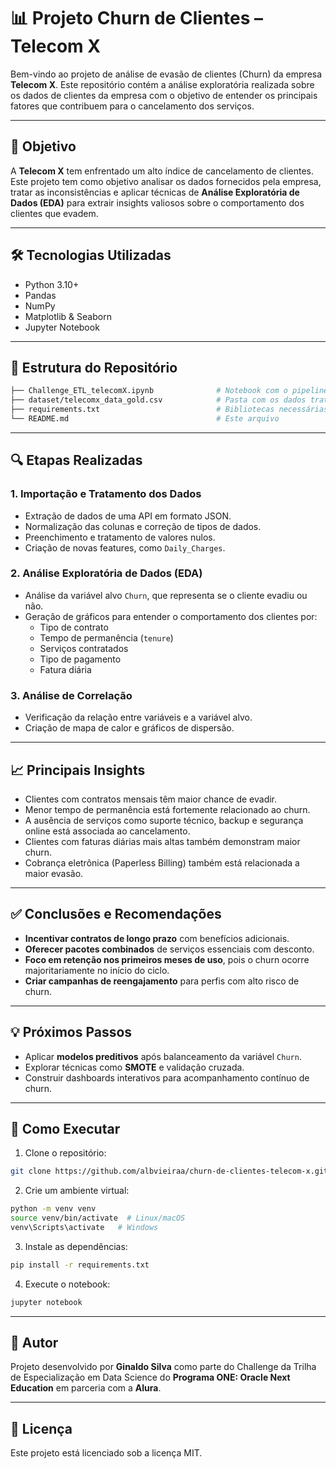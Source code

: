 # 📊 Projeto Churn de Clientes – Telecom X

Bem-vindo ao projeto de análise de evasão de clientes (Churn) da empresa **Telecom X**. Este repositório contém a análise exploratória realizada sobre os dados de clientes da empresa com o objetivo de entender os principais fatores que contribuem para o cancelamento dos serviços.

---

## 📌 Objetivo

A **Telecom X** tem enfrentado um alto índice de cancelamento de clientes. Este projeto tem como objetivo analisar os dados fornecidos pela empresa, tratar as inconsistências e aplicar técnicas de **Análise Exploratória de Dados (EDA)** para extrair insights valiosos sobre o comportamento dos clientes que evadem. 

---

## 🛠️ Tecnologias Utilizadas

- Python 3.10+
- Pandas
- NumPy
- Matplotlib & Seaborn
- Jupyter Notebook

---

## 📂 Estrutura do Repositório

```bash
├── Challenge_ETL_telecomX.ipynb              # Notebook com o pipeline de ETL e análise exploratória
├── dataset/telecomx_data_gold.csv            # Pasta com os dados tratados 
├── requirements.txt                          # Bibliotecas necessárias para rodar o projeto
└── README.md                                 # Este arquivo
```

---

## 🔍 Etapas Realizadas

### 1. **Importação e Tratamento dos Dados**
- Extração de dados de uma API em formato JSON.
- Normalização das colunas e correção de tipos de dados.
- Preenchimento e tratamento de valores nulos.
- Criação de novas features, como `Daily_Charges`.

### 2. **Análise Exploratória de Dados (EDA)**
- Análise da variável alvo `Churn`, que representa se o cliente evadiu ou não.
- Geração de gráficos para entender o comportamento dos clientes por:
  - Tipo de contrato
  - Tempo de permanência (`tenure`)
  - Serviços contratados
  - Tipo de pagamento
  - Fatura diária

### 3. **Análise de Correlação**
- Verificação da relação entre variáveis e a variável alvo.
- Criação de mapa de calor e gráficos de dispersão.

---

## 📈 Principais Insights

- Clientes com contratos mensais têm maior chance de evadir.
- Menor tempo de permanência está fortemente relacionado ao churn.
- A ausência de serviços como suporte técnico, backup e segurança online está associada ao cancelamento.
- Clientes com faturas diárias mais altas também demonstram maior churn.
- Cobrança eletrônica (Paperless Billing) também está relacionada a maior evasão.

---

## ✅ Conclusões e Recomendações

- **Incentivar contratos de longo prazo** com benefícios adicionais.
- **Oferecer pacotes combinados** de serviços essenciais com desconto.
- **Foco em retenção nos primeiros meses de uso**, pois o churn ocorre majoritariamente no início do ciclo.
- **Criar campanhas de reengajamento** para perfis com alto risco de churn.

---

## 💡 Próximos Passos

- Aplicar **modelos preditivos** após balanceamento da variável `Churn`.
- Explorar técnicas como **SMOTE** e validação cruzada.
- Construir dashboards interativos para acompanhamento contínuo de churn.

---

## 🚀 Como Executar

1. Clone o repositório:
```bash
git clone https://github.com/albvieiraa/churn-de-clientes-telecom-x.git
```

2. Crie um ambiente virtual:
```bash
python -m venv venv
source venv/bin/activate  # Linux/macOS
venv\Scripts\activate   # Windows
```

3. Instale as dependências:
```bash
pip install -r requirements.txt
```

4. Execute o notebook:
```bash
jupyter notebook

```

---

## 👤 Autor

Projeto desenvolvido por **Ginaldo Silva** como parte do Challenge da Trilha de Especialização em Data Science do **Programa ONE: Oracle Next Education** em parceria com a **Alura**.

---

## 📄 Licença

Este projeto está licenciado sob a licença MIT.
